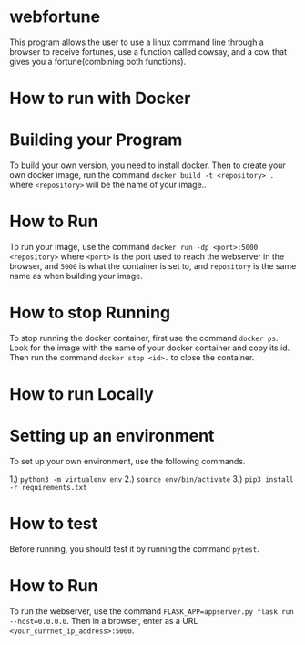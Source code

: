 # webfortune
This program allows the user to use a linux command line through a browser to receive fortunes, use a function called cowsay, and a cow that gives you a fortune(combining both functions).

# How to run with Docker

# Building your Program
To build your own version, you need to install docker. Then to create your own docker image, run the command `docker build -t <repository> .` where `<repository>` will be the name of your image..

# How to Run
To run your image, use the command `docker run -dp <port>:5000 <repository>` where `<port>` is the port used to reach the webserver in the browser, and `5000` is what the container is set to, and `repository` is the same name as when building your image.

# How to stop Running
To stop running the docker container, first use the command `docker ps`. Look for the image with the name of your docker container and copy its id. Then run the command `docker stop <id>.` to close the container. 

# How to run Locally

# Setting up an environment
To set up your own environment, use the following commands.

  1.) `python3 -m virtualenv env`
  2.) `source env/bin/activate`
  3.) `pip3 install -r requirements.txt`

# How to test
Before running, you should test it by running the command `pytest`.

# How to Run
To run the webserver, use the command `FLASK_APP=appserver.py flask run --host=0.0.0.0`. Then in a browser, enter as a URL `<your_currnet_ip_address>:5000`.
